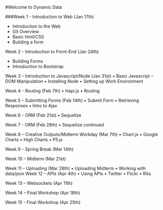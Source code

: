 #Welcome to Dynamic Data

###Week 1 - Introduction to Web (Jan 17th)

* Introduction to the Web
* Git Overview
* Basic html/CSS
* Building a form


Week 2 - Introduction to Front-End (Jan 24th)
* Building Forms
* Introduction to Bootstrap


Week 3 – Introduction to Javascript/Node (Jan 31st)
•	Basic Javascript – DOM Manipulation
•	Installing Node
•	Setting up Work Environment


Week 4 - Routing (Feb 7th)
•	Hapi.js
•	Routing


Week 5 – Submitting Forms (Feb 14th)
•	Submit Form
•	Retrieving Responses
•	Intro to Ajax

Week 6 - ORM (Feb 21st)
•	Sequelize

Week 7 - ORM (Feb 28th)
•	Sequelize continued

Week 8 – Creative Outputs/Midterm Workday (Mar 7th)
•	Chart.js
•	Google Charts
•	High Charts
•	P5.js

Week 9 - Spring Break (Mar 14th)

Week 10 – Midterm (Mar 21st)


Week 11 – Uploading (Mar 28th)
•	Uploading Midterm
•	Working with data/json
Week 12 – APIs (Apr 4th)
•	Using APIs
•	Twitter
•	Flickr
•	Rita

Week 13 – Websockets (Apr 11th)
	

Week 14 – Final Workshop (Apr 18th)


Week 15 - Final Workshop (Apr 25th)
